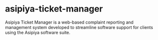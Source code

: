 # asipiya-ticket-manager
 Asipiya Ticket Manager is a web-based complaint reporting and management system developed to streamline software support for clients using the Asipiya software suite.
